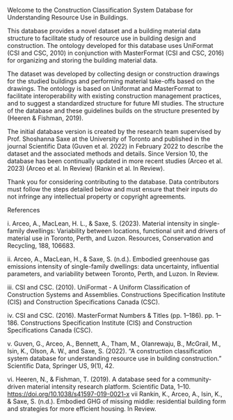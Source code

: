Welcome to the Construction Classification System Database for Understanding Resource Use in Buildings.

This database provides a novel dataset and a building material data structure to facilitate study of resource use in building design and construction. The ontology developed for this database uses UniFormat (CSI and CSC, 2010) in conjunction with MasterFormat (CSI and CSC, 2016) for organizing and storing the building material data.

The dataset was developed by collecting design or construction drawings for the studied buildings and performing material take-offs based on the drawings. The ontology is based on Uniformat and MasterFormat to facilitate interoperability with existing construction management practices, and to suggest a standardized structure for future MI studies. The structure of the database and these guidelines builds on the structure presented by (Heeren & Fishman, 2019).

The initial database version is created by the research team supervised by Prof. Shoshanna Saxe at the University of Toronto and published in the journal Scientific Data (Guven et al. 2022) in February 2022 to describe the dataset and the associated methods and details. Since Version 10, the database has been continually updated in more recent studies (Arceo et al. 2023) (Arceo et al. In Review) (Rankin et al. In Review).

Thank you for considering contributing to the database. Data contributors must follow the steps detailed below and must ensure that their inputs do not infringe any intellectual property or copyright agreements.

References

i. Arceo, A., MacLean, H. L., & Saxe, S. (2023). Material intensity in single-family dwellings: Variability between locations, functional unit and drivers of material use in Toronto, Perth, and Luzon. Resources, Conservation and Recycling, 188, 106683.

ii. Arceo, A., MacLean, H., & Saxe, S. (n.d.). Embodied greenhouse gas emissions intensity of single-family dwellings: data uncertainty, influential parameters, and variability between Toronto, Perth, and Luzon. In Review.

iii. CSI and CSC. (2010). UniFormat - A Uniform Classification of Construction Systems and Assemblies. Constructions Specification Institute (CIS) and Construction Specifications Canada (CSC).

iv. CSI and CSC. (2016). MasterFormat Numbers & Titles (pp. 1–186). pp. 1–186. Constructions Specification Institute (CIS) and Construction Specifications Canada (CSC).

v. Guven, G., Arceo, A., Bennett, A., Tham, M., Olanrewaju, B., McGrail, M., Isin, K., Olson, A. W., and Saxe, S. (2022). “A construction classification system database for understanding resource use in building construction.” Scientific Data, Springer US, 9(1), 42.

vi. Heeren, N., & Fishman, T. (2019). A database seed for a community-driven material intensity research platform. Scientific Data, 1–10. https://doi.org/10.1038/s41597-019-0021-x
vii Rankin, K., Arceo, A., Isin, K., & Saxe, S. (n.d.). Embodied GHG of missing middle: residential building form and strategies for more efficient housing. In Review.
